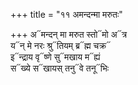 +++
title = "११ अमन्दन्मा मरुतः"

+++
अ᳓मन्दन् मा मरुत स्तो᳓मो अ᳓त्र  
य᳓न् मे नरः श्रु᳓तियम् ब्र᳓ह्म चक्र᳓  
इ᳓न्द्राय वृ᳓ष्णे सु᳓मखाय म᳓ह्यं  
स᳓ख्ये स᳓खायस् तनु᳓वे तनू᳓भिः